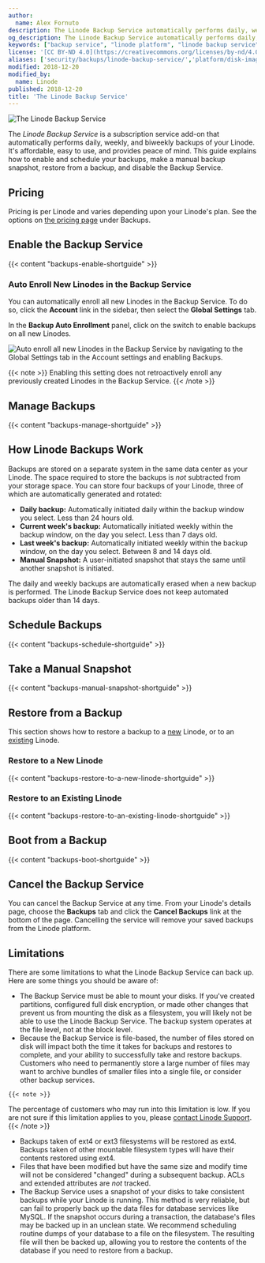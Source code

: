 ```yaml
---
author:
  name: Alex Fornuto
description: The Linode Backup Service automatically performs daily, weekly, and biweekly backups of your Linode. This guide explains how to enable and schedule your backups, make a manual backup snapshot, restore from a backup, and disable the Backup Service.
og_description: The Linode Backup Service automatically performs daily, weekly, and biweekly backups of your Linode. This guide explains how to enable and schedule your backups, make a manual backup snapshot, restore from a backup, and disable the Backup Service.
keywords: ["backup service", "linode platform", "linode backup service", "enable a backup", "manage a backup", "schedule a backup", "disable a backup", "restore from a backup", "boot from a backup"]
license: '[CC BY-ND 4.0](https://creativecommons.org/licenses/by-nd/4.0)'
aliases: ['security/backups/linode-backup-service/','platform/disk-images/linode-backup-service-new-manager/','backup-service/','platform/backup-service/','platform/disk-images/linode-backup-service-classic-manager/','platform/linode-backup-service/']
modified: 2018-12-20
modified_by:
  name: Linode
published: 2018-12-20
title: 'The Linode Backup Service'
---
```


![The Linode Backup Service](The_Linode_Backup_Service_smg.jpg)

The *Linode Backup Service* is a subscription service add-on that automatically performs daily, weekly, and biweekly backups of your Linode. It's affordable, easy to use, and provides peace of mind. This guide explains how to enable and schedule your backups, make a manual backup snapshot, restore from a backup, and disable the Backup Service.

## Pricing

Pricing is per Linode and varies depending upon your Linode's plan. See the options on [the pricing page](https://www.linode.com/pricing/#row--storage) under Backups.

## Enable the Backup Service

{{< content "backups-enable-shortguide" >}}

### Auto Enroll New Linodes in the Backup Service

You can automatically enroll all new Linodes in the Backup Service. To do so, click the **Account** link in the sidebar, then select the **Global Settings** tab.

In the **Backup Auto Enrollment** panel, click on the switch to enable backups on all new Linodes.

![Auto enroll all new Linodes in the Backup Service by navigating to the Global Settings tab in the Account settings and enabling Backups.](backups-auto-enroll.png)

{{< note >}}
Enabling this setting does not retroactively enroll any previously created Linodes in the Backup Service.
{{< /note >}}

## Manage Backups

{{< content "backups-manage-shortguide" >}}

## How Linode Backups Work

Backups are stored on a separate system in the same data center as your Linode. The space required to store the backups is *not* subtracted from your storage space. You can store four backups of your Linode, three of which are automatically generated and rotated:

-   **Daily backup:** Automatically initiated daily within the backup window you select. Less than 24 hours old.
-   **Current week's backup:** Automatically initiated weekly within the backup window, on the day you select. Less than 7 days old.
-   **Last week's backup:** Automatically initiated weekly within the backup window, on the day you select. Between 8 and 14 days old.
-   **Manual Snapshot:** A user-initiated snapshot that stays the same until another snapshot is initiated.

The daily and weekly backups are automatically erased when a new backup is performed. The Linode Backup Service does not keep automated backups older than 14 days.

## Schedule Backups

{{< content "backups-schedule-shortguide" >}}

## Take a Manual Snapshot

{{< content "backups-manual-snapshot-shortguide" >}}

## Restore from a Backup

This section shows how to restore a backup to a [new](/docs/platform/disk-images/linode-backup-service/#restore-to-a-new-linode) Linode, or to an [existing](/docs/platform/disk-images/linode-backup-service/#restore-to-an-existing-linode) Linode.

### Restore to a New Linode

{{< content "backups-restore-to-a-new-linode-shortguide" >}}

### Restore to an Existing Linode

{{< content "backups-restore-to-an-existing-linode-shortguide" >}}

## Boot from a Backup

{{< content "backups-boot-shortguide" >}}

## Cancel the Backup Service

You can cancel the Backup Service at any time. From your Linode's details page, choose the **Backups** tab and click the **Cancel Backups** link at the bottom of the page. Cancelling the service will remove your saved backups from the Linode platform.

## Limitations

There are some limitations to what the Linode Backup Service can back up. Here are some things you should be aware of:

-   The Backup Service must be able to mount your disks. If you've created partitions, configured full disk encryption, or made other changes that prevent us from mounting the disk as a filesystem, you will likely not be able to use the Linode Backup Service. The backup system operates at the file level, not at the block level.
-    Because the Backup Service is file-based, the number of files stored on disk will impact both the time it takes for backups and restores to complete, and your ability to successfully take and restore backups. Customers who need to permanently store a large number of files may want to archive bundles of smaller files into a single file, or consider other backup services.

    {{< note >}}
The percentage of customers who may run into this limitation is low. If you are not sure if this limitation applies to you, please [contact Linode Support](/docs/platform/billing-and-support/support/#contacting-linode-support).
{{< /note >}}

-   Backups taken of ext4 or ext3 filesystems will be restored as ext4. Backups taken of other mountable filesystem types will have their contents restored using ext4.
-   Files that have been modified but have the same size and modify time will not be considered "changed" during a subsequent backup. ACLs and extended attributes are *not* tracked.
-   The Backup Service uses a snapshot of your disks to take consistent backups while your Linode is running. This method is very reliable, but can fail to properly back up the data files for database services like MySQL. If the snapshot occurs during a transaction, the database's files may be backed up in an unclean state. We recommend scheduling routine dumps of your database to a file on the filesystem. The resulting file will then be backed up, allowing you to restore the contents of the database if you need to restore from a backup.
